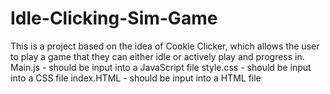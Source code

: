 # Idle-Clicking-Sim-Game
This is a project based on the idea of Cookie Clicker, which allows the user to play a game that they can either idle or actively play and progress in.
Main.js - should be input into a JavaScript file
style.css - should be input into a CSS file
index.HTML - should be input into a HTML file

